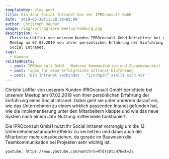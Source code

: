 ```yaml
---
templateKey: blog-post
title: Ein Jahr Social Intranet bei der IPROconsult GmbH
date: '2019-05-20T11:28:38+02:00'
author: Christoph Rauhut
image: /img/vortrag-ipro-meetup-hamburg.png
description: >-
  Christin Löffler von unserem Kunden IPROconsult GmbH berichtete bei unserem
  Meetup am 07.02.2019 von ihrer persönlichen Erfahrung der Einführung eines
  Social Intranet.
tags:
  - Kunden
relatedPosts:
  - post: IPROconsult GmbH - Moderne Kommunikation und Zusammenarbeit
  - post: Tipps für eine erfolgreiche Intranet-Einführung
  - post: 'Ein Intranet verbindet - “Linchpin” stellt sich vor '
---
```

Christin Löffler von unserem Kunden IPROconsult GmbH berichtete bei unserem Meetup am 07.02.2019 von ihrer persönlichen Erfahrung der Einführung eines Social Intranet. Dabei geht sie unter anderem darauf ein, wie das Unternehmen zu einem wirklich passenden Intanet gefunden hat, wie die Implementierung unter den Mitarbeitern klappte und wie das neue System nach einem Jahr Nutzung mittlerweile funktioniert. 

Die IPROconsult GmbH nutzt ihr Social Intranet vorrangig um die 12 Unternehmensstandorte effektiv zu vernetzen und dabei auch die Mitarbeiter mehr einzubeziehen, da gerade im Bauwesen die Teamkommunikation bei Projekten sehr wichtig ist.

`youtube: https://www.youtube.com/watch?v=RTdYcUtcH78&t=2s`
